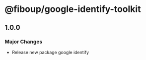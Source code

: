 # @fiboup/google-identify-toolkit

## 1.0.0

### Major Changes

- Release new package google identify

